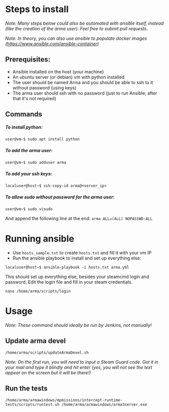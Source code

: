 # Steps to install

*Note: Many steps below could also be automated with ansible itself, instead (like the creation of the arma user). Feel free to submit pull requests.*

*Note: In theory, you can also use ansible to populate docker images (https://www.ansible.com/ansible-container)*

## Prerequisites:
- Ansible installed on the host (your machine)
- An ubuntu server (or debian) vm with python installed
- The user should be named Arma and you should be able to ssh to it without password (using keys)
- The arma user should ssh with no password (just to run Ansible; after that it's not required)

## Commands
##### To install python:
```
user@vm~$ sudo apt install python
```

##### To add the arma user:
```
user@vm~$ sudo adduser arma
```

##### To add your ssh keys:
```
localuser@host~$ ssh-copy-id arma@<server_ip>
```

##### To allow sudo without password for the arma user:

```
user@vm~$ sudo visudo
```
And append the following line at the end:
`arma ALL=(ALL) NOPASSWD:ALL`

# Running ansible
- Use `hosts_sample.txt` to create `hosts.txt` and fill it with your vm IP
- Run the ansible playbook to install and set up everything else:
```
localuser@host~$ ansible-playbook -i hosts.txt arma.yml
```

This should set up everything else, besides your steamcmd login and password. Edit the login file and fill in your steam credentials.

```
nano /home/arma/scripts/login
```

# Usage

*Note: These command should ideally be run by Jenkins, not manually!*

## Update arma devel
```
/home/arma/scripts/updateArmaDevel.sh
```

*Note: On the first run, you will need to input a Steam Guard code. Get it in your mail and type it blindly and hit enter (yes, you will not see the text appear on the screen but it will be there!)*


## Run the tests
```
/home/arma/armawindows/mpmissions/intercept-runtime-tests/scripts/runtest.sh /home/arma/armawindows/arma3server.exe
```
